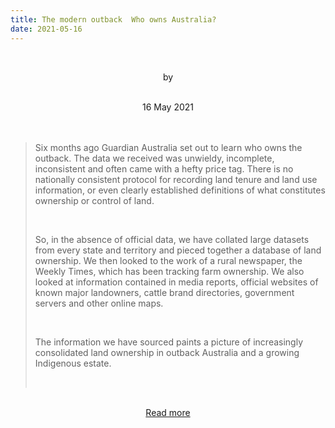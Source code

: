 ```yaml
---
title: The modern outback  Who owns Australia?
date: 2021-05-16
---
```


<br><center>by </center><br>

<center>16 May 2021</center><br><br>

<blockquote><p>Six months ago Guardian Australia set out to learn who owns the outback. The data we received was unwieldy, incomplete, inconsistent and often came with a hefty price tag. There is no nationally consistent protocol for recording land tenure and land use information, or even clearly established definitions of what constitutes ownership or control of land.</p><br>

<p>So, in the absence of official data, we have collated large datasets from every state and territory and pieced together a database of land ownership. We then looked to the work of a rural newspaper, the Weekly Times, which has been tracking farm ownership. We also looked at information contained in media reports, official websites of known major landowners, cattle brand directories, government servers and other online maps.</p><br>

<p>The information we have sourced paints a picture of increasingly consolidated land ownership in outback Australia and a growing Indigenous estate.</p><br>

</blockquote><br>

<center><a href="https://www.theguardian.com/australia-news/ng-interactive/2021/may/17/who-owns-australia">Read more</a></center>